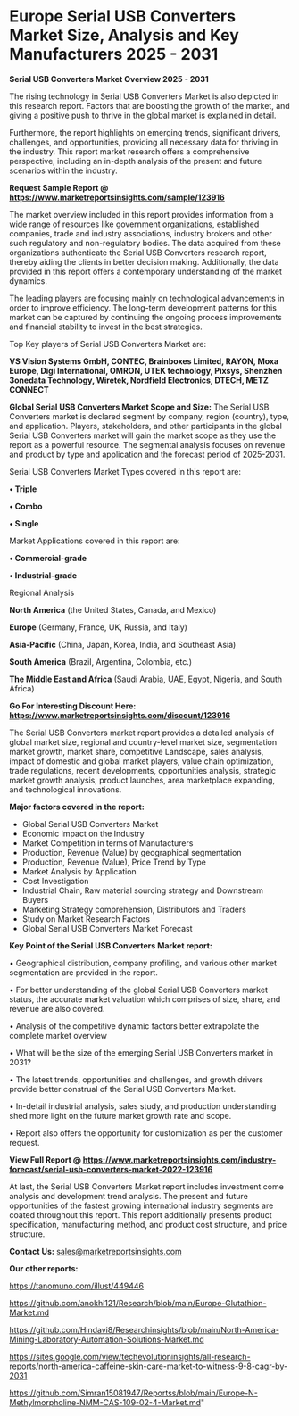 # Europe Serial USB Converters Market Size, Analysis and Key Manufacturers 2025 - 2031

<Strong> Serial USB Converters Market Overview 2025 - 2031</strong>

The rising technology in Serial USB Converters Market is also depicted in this research report. Factors that are boosting the growth of the market, and giving a positive push to thrive in the global market is explained in detail.

Furthermore, the report highlights on emerging trends, significant drivers, challenges, and opportunities, providing all necessary data for thriving in the industry. This report market research offers a comprehensive perspective, including an in-depth analysis of the present and future scenarios within the industry.

<strong>Request Sample Report @ <a href=https://www.marketreportsinsights.com/sample/123916>https://www.marketreportsinsights.com/sample/123916</a></strong>

The market overview included in this report provides information from a wide range of resources like government organizations, established companies, trade and industry associations, industry brokers and other such regulatory and non-regulatory bodies. The data acquired from these organizations authenticate the Serial USB Converters research report, thereby aiding the clients in better decision making. Additionally, the data provided in this report offers a contemporary understanding of the market dynamics.

The leading players are focusing mainly on technological advancements in order to improve efficiency. The long-term development patterns for this market can be captured by continuing the ongoing process improvements and financial stability to invest in the best strategies.

Top Key players of Serial USB Converters Market are:

<strong>VS Vision Systems GmbH, CONTEC, Brainboxes Limited, RAYON, Moxa Europe, Digi International, OMRON, UTEK technology, Pixsys, Shenzhen 3onedata Technology, Wiretek, Nordfield Electronics, DTECH, METZ CONNECT</strong>

<strong><b>Global Serial USB Converters Market Scope and Size:</b></strong>
The Serial USB Converters market is declared segment by company, region (country), type, and application. Players, stakeholders, and other participants in the global Serial USB Converters market will gain the market scope as they use the report as a powerful resource. The segmental analysis focuses on revenue and product by type and application and the forecast period of 2025-2031.

Serial USB Converters Market Types covered in this report are:

<strong>• Triple

• Combo

• Single</strong>

Market Applications covered in this report are:

<strong>• Commercial-grade

• Industrial-grade</strong> 

Regional Analysis

<strong>North America</strong> (the United States, Canada, and Mexico)

<strong>Europe</strong> (Germany, France, UK, Russia, and Italy)

<strong>Asia-Pacific</strong> (China, Japan, Korea, India, and Southeast Asia)

<strong>South America</strong> (Brazil, Argentina, Colombia, etc.)

<strong>The Middle East and Africa</strong> (Saudi Arabia, UAE, Egypt, Nigeria, and South Africa)

<strong>Go For Interesting Discount Here: <a href=https://www.marketreportsinsights.com/discount/123916>https://www.marketreportsinsights.com/discount/123916</a></strong>

The Serial USB Converters market report provides a detailed analysis of global market size, regional and country-level market size, segmentation market growth, market share, competitive Landscape, sales analysis, impact of domestic and global market players, value chain optimization, trade regulations, recent developments, opportunities analysis, strategic market growth analysis, product launches, area marketplace expanding, and technological innovations.

<strong><b>Major factors covered in the report:</b></strong>
<ul>
  <li>Global Serial USB Converters Market </li>
  <li>Economic Impact on the Industry</li>
  <li>Market Competition in terms of Manufacturers</li>
  <li>Production, Revenue (Value) by geographical segmentation</li>
  <li>Production, Revenue (Value), Price Trend by Type</li>
  <li>Market Analysis by Application</li>
  <li>Cost Investigation</li>
  <li>Industrial Chain, Raw material sourcing strategy and Downstream Buyers</li>
  <li>Marketing Strategy comprehension, Distributors and Traders</li>
  <li>Study on Market Research Factors</li>
  <li>Global Serial USB Converters Market Forecast</li>
</ul>

<strong><b>Key Point of the Serial USB Converters Market report:</b></strong>

• Geographical distribution, company profiling, and various other market segmentation are provided in the report.

• For better understanding of the global Serial USB Converters market status, the accurate market valuation which comprises of size, share, and revenue are also covered.

• Analysis of the competitive dynamic factors better extrapolate the complete market overview

• What will be the size of the emerging Serial USB Converters market in 2031?

• The latest trends, opportunities and challenges, and growth drivers provide better construal of the Serial USB Converters Market.

• In-detail industrial analysis, sales study, and production understanding shed more light on the future market growth rate and scope.

• Report also offers the opportunity for customization as per the customer request.

<strong><b>View Full Report @ <a href=https://www.marketreportsinsights.com/industry-forecast/serial-usb-converters-market-2022-123916>https://www.marketreportsinsights.com/industry-forecast/serial-usb-converters-market-2022-123916</a></b></strong>


At last, the Serial USB Converters Market report includes investment come analysis and development trend analysis. The present and future opportunities of the fastest growing international industry segments are coated throughout this report. This report additionally presents product specification, manufacturing method, and product cost structure, and price structure.

<strong>Contact Us:</strong>
sales@marketreportsinsights.com

<strong>Our other reports:</strong>

<a href=https://tanomuno.com/illust/449446>https://tanomuno.com/illust/449446</a>

<a href=https://github.com/anokhi121/Research/blob/main/Europe-Glutathion-Market.md>https://github.com/anokhi121/Research/blob/main/Europe-Glutathion-Market.md</a>

<a href=https://github.com/Hindavi8/Researchinsights/blob/main/North-America-Mining-Laboratory-Automation-Solutions-Market.md>https://github.com/Hindavi8/Researchinsights/blob/main/North-America-Mining-Laboratory-Automation-Solutions-Market.md</a>

<a href=https://sites.google.com/view/techevolutioninsights/all-research-reports/north-america-caffeine-skin-care-market-to-witness-9-8-cagr-by-2031>https://sites.google.com/view/techevolutioninsights/all-research-reports/north-america-caffeine-skin-care-market-to-witness-9-8-cagr-by-2031</a>

<a href=https://github.com/Simran15081947/Reportss/blob/main/Europe-N-Methylmorpholine-NMM-CAS-109-02-4-Market.md>https://github.com/Simran15081947/Reportss/blob/main/Europe-N-Methylmorpholine-NMM-CAS-109-02-4-Market.md</a>"
